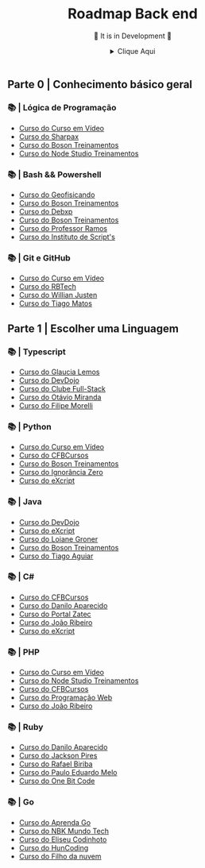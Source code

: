 # <div align="center"> Roadmap Back end </div>

<div align="center">
<p>🚧 It is in Development 🚧</p>
<details>
<summary>Clique Aqui</summary>
</br>

![image 1](/.github/backend.jpg)
</details>
</div>
</br>

## Parte 0 | Conhecimento básico geral

### 📚 | Lógica de Programação

- [Curso do Curso em Vídeo](https://www.youtube.com/watch?v=8mei6uVttho&list=PLHz_AreHm4dmSj0MHol_aoNYCSGFqvfXV)
- [Curso do Sharpax](https://www.youtube.com/watch?v=JaTf3dhx464&list=PLfdDa19nz5SpJMLiGkRSctLH7QBr44goY)
- [Curso do Boson Treinamentos](https://www.youtube.com/watch?v=41ubXTEPFO0&list=PLucm8g_ezqNpYL-z-lutCuBplhx9aqkdd)
- [Curso do Node Studio Treinamentos](https://www.youtube.com/watch?v=4ZAOWlZRbZk&list=PLwXQLZ3FdTVG_mqZcOXhfFf3Po6whFv8o)

### 📚 | Bash && Powershell

- [Curso do Geofisicando](https://www.youtube.com/watch?v=HRRfgufskaw&list=PLLCFxfe9wkl-k0w-c_1i4sdZPUYt0Yc2P)
- [Curso do Boson Treinamentos](https://www.youtube.com/watch?v=EOLPUc6oo-w&list=PLucm8g_ezqNrYgjXC8_CgbvHbvI7dDfhs)
- [Curso do Debxp](https://www.youtube.com/watch?v=yHDzFRWmLGA&list=PLXoSGejyuQGr53w4IzUzbPCqR4HPOHjAI)
- [Curso do Boson Treinamentos](https://www.youtube.com/watch?v=dL7VygdWdd4&list=PLucm8g_ezqNpdK1sHdiDC3T8VMANcT5WZ)
- [Curso do Professor Ramos](https://www.youtube.com/watch?v=IoFmRUdsAUc&list=PL35Zp8zig6slB_EaLbwKP57L9weBfICtS)
- [Curso do Instituto de Script's](https://www.youtube.com/watch?v=uEBb-d954M4&list=PLO_mlVzHgDw3EIKrT5rma_rmC4Lcc7ihT)


### 📚 | Git e GitHub

- [Curso do Curso em Vídeo](https://www.youtube.com/watch?v=xEKo29OWILE&list=PLHz_AreHm4dm7ZULPAmadvNhH6vk9oNZA)
- [Curso do RBTech](https://www.youtube.com/watch?v=WVLhm1AMeYE&list=PLInBAd9OZCzzHBJjLFZzRl6DgUmOeG3H0)
- [Curso do Willian Justen](https://www.youtube.com/watch?v=IBClN6VpJDw&list=PLlAbYrWSYTiPA2iEiQ2PF_A9j__C4hi0A)
- [Curso do Tiago Matos](https://www.youtube.com/watch?v=2c7yWlpWDJM&list=PLcoYAcR89n-qbO7YAVj5S0alABLis_QVU)

## Parte 1 | Escolher uma Linguagem

### 📚 | Typescript
- [Curso do Glaucia Lemos](https://www.youtube.com/watch?v=u7K1sdnCv5Y&list=PLb2HQ45KP0Wsk-p_0c6ImqBAEFEY-LU9H)
- [Curso do DevDojo](https://www.youtube.com/watch?v=67ki0t_VWc0&list=PL62G310vn6nGg5OzjxE8FbYDzCs_UqrUs)
- [Curso do Clube Full-Stack](https://www.youtube.com/watch?v=mKMMScAV2JU&list=PLyugqHiq-SKe_waUyoJIA60-OuBeVOtx0)
- [Curso do Otávio Miranda](https://www.youtube.com/watch?v=oQPYxhqoH1o&list=PLbIBj8vQhvm0Q_TMvL22kkpdUW8sP8Yql)
- [Curso do Filipe Morelli](https://www.youtube.com/watch?v=XilihgAQn8E&list=PLWhiA_CuQkbDb2b59tbxU25r1cawqHSas)

### 📚 | Python
- [Curso do Curso em Vídeo](https://www.youtube.com/watch?v=S9uPNppGsGo&list=PLvE-ZAFRgX8hnECDn1v9HNTI71veL3oW0)
- [Curso do CFBCursos](https://www.youtube.com/watch?v=Ay-MakuSg08&list=PLx4x_zx8csUhuVgWfy7keQQAy7t1J35TR)
- [Curso do Boson Treinamentos](https://www.youtube.com/watch?v=wpqkZJ10Gmo&list=PLucm8g_ezqNrrtduPx7s4BM8phepMn9I2)
- [Curso do Ignorância Zero](https://www.youtube.com/watch?v=lJjR906426o&list=PLfCKf0-awunOu2WyLe2pSD2fXUo795xRe)
- [Curso do eXcript](https://www.youtube.com/watch?v=j94IGZmwtYI&list=PLesCEcYj003QxPQ4vTXkt22-E11aQvoVj)

### 📚 | Java
- [Curso do DevDojo](https://www.youtube.com/watch?v=kkOSweUhGZM&list=PL62G310vn6nHrMr1tFLNOYP_c73m6nAzL)
- [Curso do eXcript](https://www.youtube.com/watch?v=gsy5GqwWqjw&list=PLesCEcYj003Rfzs39Y4Bs_chpkE276-gD)
- [Curso do Loiane Groner](https://www.youtube.com/watch?v=LnORjqZUMIQ&list=PLGxZ4Rq3BOBq0KXHsp5J3PxyFaBIXVs3r)
- [Curso do Boson Treinamentos](https://www.youtube.com/watch?v=KeDhlDXezMs&list=PLucm8g_ezqNrQmqtO0qmew8sKXEEcaHvc)
- [Curso do Tiago Aguiar](https://www.youtube.com/watch?v=mRryrODqQcw&list=PLJ0AcghBBWSi6nK2CUkw9ngvwWB1gE8mL)

### 📚 | C#
- [Curso do CFBCursos](https://www.youtube.com/watch?v=dVzJ3bx68FA&list=PLx4x_zx8csUglgKTmgfVFEhWWBQCasNGi)
- [Curso do Danilo Aparecido](https://www.youtube.com/watch?v=sngC8L_SK2w&list=PLEdPHGYbHhlcxWx-_LrVVYZ2RRdqltums)
- [Curso do Portal Zatec](https://www.youtube.com/watch?v=tJVFOR08QJg&list=PLPc-V1ujthioJ8Cq_yMzYAbeSvaPye-aa)
- [Curso do João Ribeiro](https://www.youtube.com/watch?v=IMA5Jr3iMGI&list=PLXik_5Br-zO-rMqpRy5qPG2SLNimKmVCO)
- [Curso do eXcript](https://www.youtube.com/watch?v=9Uh0ynDB6ko&list=PLesCEcYj003SFffgnOcITHnCJavMf0ArD)

### 📚 | PHP
- [Curso do Curso em Vídeo](https://www.youtube.com/watch?v=F7KzJ7e6EAc&list=PLHz_AreHm4dm4beCCCmW4xwpmLf6EHY9k)
- [Curso do Node Studio Treinamentos](https://www.youtube.com/watch?v=XwpsxPmQN2E&list=PLwXQLZ3FdTVEITn849NlfI9BGY-hk1wkq)
- [Curso do CFBCursos](https://www.youtube.com/watch?v=nUnR8Q_hF4U&list=PLx4x_zx8csUgB4R1dDXke4uKMq-IrSr4B)
- [Curso do Programação Web](https://www.youtube.com/watch?v=bGUuPgEn4U4&list=PL2Fdisxwzt_cOvOTUJhwEOxNV59wTs3ac)
- [Curso do João Ribeiro](https://www.youtube.com/watch?v=jVUeF7cZdFE&list=PLXik_5Br-zO9wODVI0j58VuZXkITMf7gZ)

### 📚 | Ruby
- [Curso do Danilo Aparecido](https://www.youtube.com/watch?v=zB4m43UPAxk&list=PLEdPHGYbHhldWUFs2Q-jSzXAv3NXh4wu0)
- [Curso do Jackson Pires](https://www.youtube.com/watch?v=ZHPondVB9RQ&list=PLe3LRfCs4go-mkvHRMSXEOG-HDbzesyaP)
- [Curso do Rafael Biriba](https://www.youtube.com/watch?v=Sjw3S3QzpR4&list=PLS2fc6xC9lt0D5ksSs-30Cz8qLpl7b43H)
- [Curso do Paulo Eduardo Melo](https://www.youtube.com/watch?v=rCwMlbpC7dU&list=PLqsayW8DhUmv49CBT7AvetMplBViAcwuk)
- [Curso do One Bit Code](https://www.youtube.com/watch?v=2js9Q_BMD-8&list=PLdDT8if5attEOcQGPHLNIfnSFiJHhGDOZ)

### 📚 | Go
- [Curso do Aprenda Go](https://www.youtube.com/watch?v=WiGU_ZB-u0w&list=PLCKpcjBB_VlBsxJ9IseNxFllf-UFEXOdg)
- [Curso do NBK Mundo Tech](https://www.youtube.com/watch?v=WQ-mg59x9PU&list=PLUbb2i4BuuzCX8CLeArvx663_0a_hSguW)
- [Curso do Eliseu Codinhoto](https://www.youtube.com/watch?v=SyNz6uos_qA&list=PLXFk6ROPeWoAvLMyJ_PPfu8oF0-N_NgEI)
- [Curso do HunCoding](https://www.youtube.com/watch?v=eJq_D9at6ec&list=PLm-xZWCprwYSlEHjZDvhaq9izo3AVbiRO)
- [Curso do Filho da nuvem](https://www.youtube.com/watch?v=x71w5wOKf9E&list=PLzehOqhpwpxhhLnKRWF_XyJtPY0dnm1iJ)


